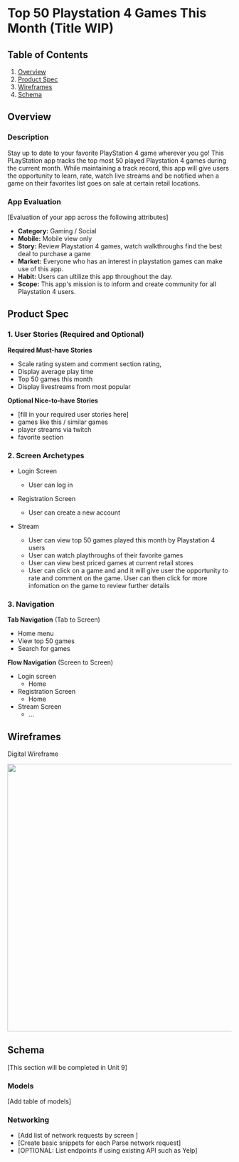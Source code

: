 
# Top 50 Playstation 4 Games This Month (Title WIP)

## Table of Contents
1. [Overview](#Overview)
1. [Product Spec](#Product-Spec)
1. [Wireframes](#Wireframes)
2. [Schema](#Schema)

## Overview
### Description
Stay up to date to your favorite PlayStation 4 game wherever you go! This PLayStation app tracks the top most 50 played Playstation 4 games during the current month. While maintaining a track record, this app will give users the opportunity to learn, rate, watch live streams and be notified when a game on their favorites list goes on sale at certain retail locations. 

### App Evaluation
[Evaluation of your app across the following attributes]
- **Category:** Gaming / Social 
- **Mobile:** Mobile view only
- **Story:** Review Playstation 4 games, watch walkthroughs find the best deal to purchase a game
- **Market:** Everyone who has an interest in playstation games can make use of this app. 
- **Habit:** Users can ultilize this app throughout the day.
- **Scope:** This app's mission is to inform and create community for all Playstation 4 users. 

## Product Spec

### 1. User Stories (Required and Optional)

**Required Must-have Stories**

* Scale rating system and comment section rating,
* Display average play time
* Top 50 games this month 
* Display livestreams from most popular 

**Optional Nice-to-have Stories**

* [fill in your required user stories here]
* games like this / similar games
* player streams via twitch
* favorite section


### 2. Screen Archetypes

* Login Screen
   * User can log in
   
* Registration Screen
   * User can create a new account
   
* Stream
   * User can view top 50 games played this month by Playstation 4 users
   * User can watch playthroughs of their favorite games
   * User can view best priced games at current retail stores
   * User can click on a game and and it will give user the opportunity to rate and comment on the game. User can then click for more infomation on the game to review further details
   

### 3. Navigation

**Tab Navigation** (Tab to Screen)

* Home menu
* View top 50 games
* Search for games

**Flow Navigation** (Screen to Screen)

* Login screen
   * Home
* Registration Screen
   * Home
* Stream Screen 
   * ...
   

## Wireframes
Digital Wireframe

<img src="https://i.imgur.com/4gR5a2Y.png" width=600>


## Schema 
[This section will be completed in Unit 9]
### Models
[Add table of models]
### Networking
- [Add list of network requests by screen ]
- [Create basic snippets for each Parse network request]
- [OPTIONAL: List endpoints if using existing API such as Yelp]

